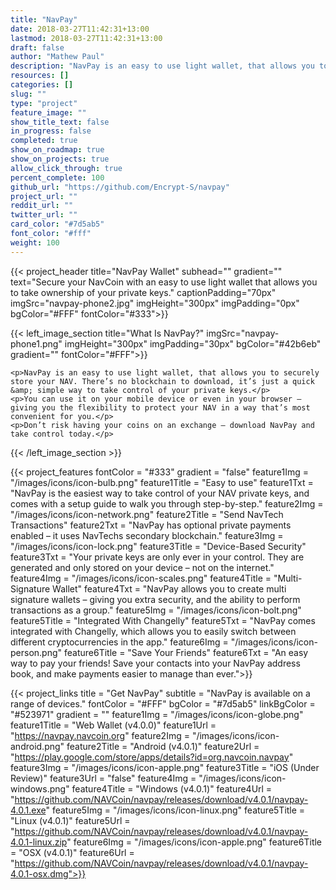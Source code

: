 ```yaml
---
title: "NavPay"
date: 2018-03-27T11:42:31+13:00
lastmod: 2018-03-27T11:42:31+13:00
draft: false
author: "Mathew Paul"
description: "NavPay is an easy to use light wallet, that allows you to securely store your NAV. There’s no blockchain to download, it’s just a quick & simple way to take control of your private keys."
resources: []
categories: []
slug: ""
type: "project"
feature_image: ""
show_title_text: false
in_progress: false
completed: true
show_on_roadmap: true
show_on_projects: true
allow_click_through: true
percent_complete: 100
github_url: "https://github.com/Encrypt-S/navpay"
project_url: ""
reddit_url: ""
twitter_url: ""
card_color: "#7d5ab5"
font_color: "#fff"
weight: 100
---
```


{{< project_header
    title="NavPay Wallet"
    subhead=""
    gradient=""
    text="Secure your NavCoin with an easy to use light wallet that allows you to take ownership of your private keys."
    captionPadding="70px"
    imgSrc="navpay-phone2.jpg"
    imgHeight="300px"
    imgPadding="0px"
    bgColor="#FFF"
    fontColor="#333">}}


{{< left_image_section
    title="What Is NavPay?"
    imgSrc="navpay-phone1.png"
    imgHeight="300px"
    imgPadding="30px"
    bgColor="#42b6eb"
    gradient=""
    fontColor="#FFF">}}

    <p>NavPay is an easy to use light wallet, that allows you to securely store your NAV. There’s no blockchain to download, it’s just a quick &amp; simple way to take control of your private keys.</p>
    <p>You can use it on your mobile device or even in your browser – giving you the flexibility to protect your NAV in a way that’s most convenient for you.</p>
    <p>Don’t risk having your coins on an exchange – download NavPay and take control today.</p>
{{< /left_image_section >}}



{{< project_features
    fontColor = "#333"
    gradient = "false"
    feature1Img = "/images/icons/icon-bulb.png"
    feature1Title = "Easy to use"
    feature1Txt = "NavPay is the easiest way to take control of your NAV private keys, and comes with a setup guide to walk you through step-by-step."
    feature2Img = "/images/icons/icon-network.png"
    feature2Title = "Send NavTech Transactions"
    feature2Txt = "NavPay has optional private payments enabled – it uses NavTechs secondary blockchain."
    feature3Img = "/images/icons/icon-lock.png"
    feature3Title = "Device-Based Security"
    feature3Txt = "Your private keys are only ever in your control. They are generated and only stored on your device – not on the internet."
    feature4Img = "/images/icons/icon-scales.png"
    feature4Title = "Multi-Signature Wallet"
    feature4Txt = "NavPay allows you to create multi signature wallets – giving you extra security, and the ability to perform transactions as a group."
    feature5Img = "/images/icons/icon-bolt.png"
    feature5Title = "Integrated With Changelly"
    feature5Txt = "NavPay comes integrated with Changelly, which allows you to easily switch between different cryptocurrencies in the app."
    feature6Img = "/images/icons/icon-person.png"
    feature6Title = "Save Your Friends"
    feature6Txt = "An easy way to pay your friends! Save your contacts into your NavPay address book, and make payments easier to manage than ever.">}}

{{< project_links
    title = "Get NavPay"
    subtitle = "NavPay is available on a range of devices."
    fontColor = "#FFF"
    bgColor = "#7d5ab5"
    linkBgColor = "#523971"
    gradient = ""
    feature1Img = "/images/icons/icon-globe.png"
    feature1Title = "Web Wallet (v4.0.0)"
    feature1Url = "https://navpay.navcoin.org"
    feature2Img = "/images/icons/icon-android.png"
    feature2Title = "Android (v4.0.1)"
    feature2Url = "https://play.google.com/store/apps/details?id=org.navcoin.navpay"
    feature3Img = "/images/icons/icon-apple.png"
    feature3Title = "iOS (Under Review)"
    feature3Url = "false"
    feature4Img = "/images/icons/icon-windows.png"
    feature4Title = "Windows (v4.0.1)"
    feature4Url = "https://github.com/NAVCoin/navpay/releases/download/v4.0.1/navpay-4.0.1.exe"
    feature5Img = "/images/icons/icon-linux.png"
    feature5Title = "Linux (v4.0.1)"
    feature5Url = "https://github.com/NAVCoin/navpay/releases/download/v4.0.1/navpay-4.0.1-linux.zip"
    feature6Img = "/images/icons/icon-apple.png"
    feature6Title = "OSX (v4.0.1)"
    feature6Url = "https://github.com/NAVCoin/navpay/releases/download/v4.0.1/navpay-4.0.1-osx.dmg">}}
